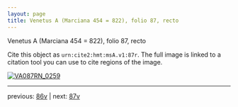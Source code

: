 ```yaml
---
layout: page
title: Venetus A (Marciana 454 = 822), folio 87, recto
---
```


Venetus A (Marciana 454 = 822), folio 87, recto

Cite this object as `urn:cite2:hmt:msA.v1:87r`.  The full image is linked to a citation tool you can use to cite regions of the image.

[![VA087RN_0259](http://www.homermultitext.org/iipsrv?IIIF=/project/homer/pyramidal/deepzoom/hmt/vaimg/2017a/VA087RN_0259.tif/full/800,/0/default.jpg)](http://www.homermultitext.org/ict2/?urn=urn:cite2:hmt:vaimg.2017a:VA087RN_0259) 

---

previous:  [86v](../86v/) | next: [87v](../87v/)